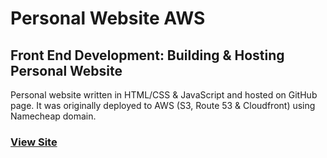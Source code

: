# Personal Website AWS

## Front End Development: Building & Hosting Personal Website
Personal website written in HTML/CSS & JavaScript and hosted on GitHub page. 
It was originally deployed to AWS (S3, Route 53 & Cloudfront) using Namecheap domain.

### [View Site](https://dpghazi.github.io/personal-website-aws)
